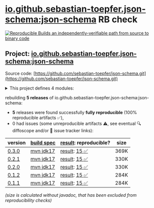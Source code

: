 [io.github.sebastian-toepfer.json-schema:json-schema](https://central.sonatype.com/artifact/io.github.sebastian-toepfer.json-schema/json-schema/versions) RB check
=======

[![Reproducible Builds](https://reproducible-builds.org/images/logos/rb.svg) an independently-verifiable path from source to binary code](https://reproducible-builds.org/)

## Project: [io.github.sebastian-toepfer.json-schema:json-schema](https://central.sonatype.com/artifact/io.github.sebastian-toepfer.json-schema/json-schema/versions)

Source code: [https://github.com/sebastian-toepfer/json-schema.git](https://github.com/sebastian-toepfer/json-schema.git)

<details><summary>This project defines 4 modules:</summary>

* [io.github.sebastian-toepfer.json-schema:json-schema](https://central.sonatype.com/artifact/io.github.sebastian-toepfer.json-schema/json-schema/0.3.0)
* [io.github.sebastian-toepfer.json-schema:json-schema-api](https://central.sonatype.com/artifact/io.github.sebastian-toepfer.json-schema/json-schema-api/0.3.0)
* [io.github.sebastian-toepfer.json-schema:json-schema-core](https://central.sonatype.com/artifact/io.github.sebastian-toepfer.json-schema/json-schema-core/0.3.0)
* [io.github.sebastian-toepfer.json-schema:json-schema-vocabulary-spi](https://central.sonatype.com/artifact/io.github.sebastian-toepfer.json-schema/json-schema-vocabulary-spi/0.3.0)
</details>

rebuilding **5 releases** of io.github.sebastian-toepfer.json-schema:json-schema:
- **5** releases were found successfully **fully reproducible** (100% reproducible artifacts :white_check_mark:),
- 0 had issues (some unreproducible artifacts :warning:, see eventual :mag: diffoscope and/or :memo: issue tracker links):

| version | [build spec](/BUILDSPEC.md) | [result](https://reproducible-builds.org/docs/jvm/): reproducible? | size |
| -- | --------- | ------ | -- |
| [0.3.0](https://central.sonatype.com/artifact/io.github.sebastian-toepfer.json-schema/json-schema/0.3.0/pom) | [mvn jdk17](json-schema-0.3.0.buildspec) | [result](json-schema-0.3.0.buildinfo): [15 :white_check_mark: ](json-schema-0.3.0.buildcompare) | 369K |
| [0.2.1](https://central.sonatype.com/artifact/io.github.sebastian-toepfer.json-schema/json-schema/0.2.1/pom) | [mvn jdk17](json-schema-0.2.1.buildspec) | [result](json-schema-0.2.1.buildinfo): [15 :white_check_mark: ](json-schema-0.2.1.buildcompare) | 330K |
| [0.2.0](https://central.sonatype.com/artifact/io.github.sebastian-toepfer.json-schema/json-schema/0.2.0/pom) | [mvn jdk17](json-schema-0.2.0.buildspec) | [result](json-schema-0.2.0.buildinfo): [15 :white_check_mark: ](json-schema-0.2.0.buildcompare) | 330K |
| [0.1.2](https://central.sonatype.com/artifact/io.github.sebastian-toepfer.json-schema/json-schema/0.1.2/pom) | [mvn jdk17](json-schema-0.1.2.buildspec) | [result](json-schema-0.1.2.buildinfo): [15 :white_check_mark: ](json-schema-0.1.2.buildcompare) | 284K |
| [0.1.1](https://central.sonatype.com/artifact/io.github.sebastian-toepfer.json-schema/json-schema/0.1.1/pom) | [mvn jdk17](json-schema-0.1.1.buildspec) | [result](json-schema-0.1.1.buildinfo): [15 :white_check_mark: ](json-schema-0.1.1.buildcompare) | 284K |

<i>(size is calculated without javadoc, that has been excluded from reproducibility checks)</i>
